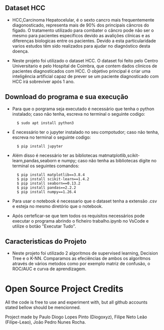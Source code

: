 ## Dataset HCC

- HCC,Carcinoma Hepatocelular, é o sexto cancro mais frequentemente diagonosticado, representa mais de 90% dos principais câncros do fígado. O tratamento utilizado para combater o câncro pode não ser o mesmo para pacientes específicos devido as avalições clínicas e as diferenças biologicas entre os pacientes. Devido a esta particularidade varios estudos têm sido realizados para ajudar no diagnóstico desta doença.   

- Neste projeto foi utilizado o dataset HCC. O dataset foi feito pelo Centro Universitario e pelo Hospital de Coimbra, que contem dados clinicos de pacientes diagnosticados com HCC. O objetivo principal é criar uma inteligência artificial capaz de prever se um paciente diagnosticado com HCC irá sobreviver após 1 ano.

## Download do programa e sua execução

- Para que o porgrama seja executado é necessário que tenha o python instalado; caso não tenha, escreva no terminal o seguinte codigo:

		$ sudo apt install python3

- É necessário ter o jupyter instalado no seu compotudor; caso não tenha, escreva no terminal o seguinte codigo:

        $ pip install jupyter

- Além disso é necessário ter as bibliotecas matmatplotlib,scikit-learn,pandas,seaborn e numpy; caso não tenha as bibliotecas digite no terminal os seguintes comandos:

        $ pip install matplotlib==3.8.4
        $ pip install scikit-learn==1.4.2
        $ pip install seaborn==0.13.2
        $ pip install pandas==2.2.2
        $ pip install numpy==1.26.4

- Para usar o notebook é necessario que o dataset tenha a extensão .csv e esteja no mesmo diretório que o notebook.

- Após certeficar-se que tem todos os requisitos necessários pode executar o programa abrindo o ficheiro trabalho.ipynb no VsCode e utilize o botão "Executar Tudo".


## Caracteristicas do Projeto

- Neste projeto foi utilizado 2 algoritmos de supervised learning, Decision Tree e o K-NN. 
Comparamos as efeciências de ambos os algoritmos através de vários metodos como por exemplo matriz de confusão, o ROC/AUC e curva de aprendizagem.

# Open Source Project Credits

All the code is free to use and experiment with, but all github accounts stated bellow should be mencionned.

Project made by Paulo Diogo Lopes Pinto (Diogoxyz), Filipe Neto Leão (Filipe-Leao), João Pedro Nunes Rocha.

